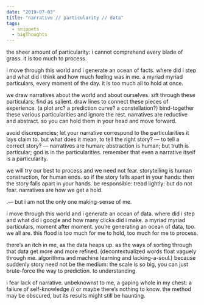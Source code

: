 ```yaml
---
date: "2019-07-03"
title: "narrative // particularity // data"
tags:
  - snippets
  - bigThoughts
---
```

the sheer amount of particularity: i cannot comprehend every blade of grass. it is too much to process.

i move through this world and i generate an ocean of facts. where did i step and what did i think and how much feeling was in me. a myriad myriad particulars, every moment of the day.  it is too much all to hold at once.

we draw narratives about the world and about ourselves. sift through these particulars; find as salient. draw lines to connect these pieces of experience. (a plot arc? a prediction curve? a constellation?) bind-together these various particularities and ignore the rest. narratives are reductive and abstract. so you can hold them in your head and move forward.

avoid discrepancies; let your narrative correspond to the particularities it lays claim to. but what does it mean, to tell the right story? — to tell a correct story? — narratives are human; abstraction is human; but truth is particular; god is in the particularities. remember that even a narrative itself is a particularity.

we will try our best to process and we need not fear. storytelling is human construction, for human ends. so if the story falls apart in your hands: then the story falls apart in your hands. be responsible: tread lightly: but do not fear. narratives are how we get a hold.

.— but i am not the only one making-sense of me.

i move through this world and i generate an ocean of data. where did i step and what did i google and how many clicks did i make. a myriad myriad particulars, moment after moment. you’re generating an ocean of data, too. we all are. this flood is too much for me to hold, too much for me to process.

there’s an itch in me, as the data heaps up. as the ways of sorting through that data get more and more refined. (decontextualized words float vaguely through me. algorithms and machine learning and lacking-a-soul.) because suddenly story need not be the medium: the scale is so big, you can just brute-force the way to prediction. to understanding.

i fear lack of narrative. unbeknownst to me, a gaping whole in my chest: a failure of self-knowledge // or maybe there’s nothing to know. the method may be obscured, but its results might still be haunting.
